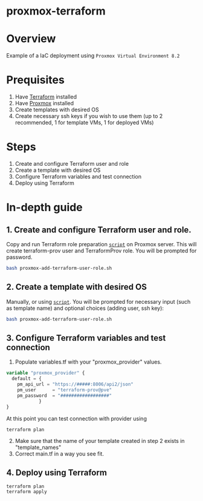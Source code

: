 # proxmox-terraform
# Overview

Example of a IaC deployment using `Proxmox Virtual Environment 8.2`


# Prequisites

1. Have [Terraform](https://learn.hashicorp.com/tutorials/terraform/install-cli) installed
2. Have [Proxmox](https://www.proxmox.com/en/) installed
3. Create templates with desired OS
4. Create necessary ssh keys if you wish to use them (up to 2 recommended, 1 for template VMs, 1 for deployed VMs)


# Steps
1. Create and configure Terraform user and role
2. Create a template with desired OS
3. Configure Terraform variables and test connection
4. Deploy using Terraform

# In-depth guide

## 1. Create and configure Terraform user and role.
Copy and run Terraform role preparation [`script`](https://github.com/eremenkog/proxmox-terraform/blob/main/proxmox/proxmox-add-terraform-user-role.sh) on Proxmox server. This will create terraform-prov user and TerraformProv role. You will be prompted for password.
```bash
bash proxmox-add-terraform-user-role.sh
```
## 2. Create a template with desired OS
Manually, or using [`script`](https://github.com/eremenkog/proxmox-terraform/blob/main/proxmox/proxmox-add-template_v3.sh).
You will be prompted for necessary input (such as template name) and optional choices (adding user, ssh key):

```bash
bash proxmox-add-terraform-user-role.sh
```
## 3. Configure Terraform variables and test connection
1. Populate variables.tf with your "proxmox_provider" values. 
``` tf
variable "proxmox_provider" {
  default = {
    pm_api_url = "https://#####:8006/api2/json"
    pm_user      = "terraform-prov@pve"
    pm_password  = "##################"
            }
}
```
At this point you can test connection with provider using
```
terraform plan
```
2. Make sure that the name of your template created in step 2 exists in "template_names"
3. Correct main.tf in a way you see fit.

## 4. Deploy using Terraform
```
terraform plan
terraform apply
```